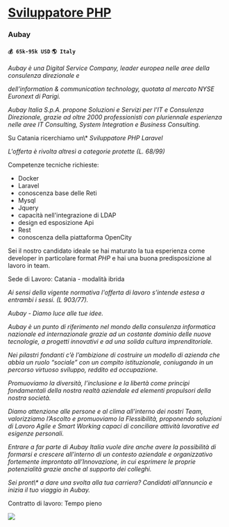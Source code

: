 # [Sviluppatore PHP](https://www.remotewlb.com/apply/sviluppatore-php-41891)  
### Aubay  
#### `💰 65k-95k USD` `🌎 Italy`  

_Aubay è una Digital Service Company, leader europea nelle aree della consulenza direzionale e_  
  
_dell’information & communication technology, quotata al mercato NYSE Euronext di Parigi._  
  
_Aubay Italia S.p.A. propone Soluzioni e Servizi per l’IT e Consulenza Direzionale, grazie ad oltre 2000 professionisti con pluriennale esperienza nelle aree IT Consulting, System Integration e Business Consulting._  
  
Su Catania ricerchiamo un\\* *Sviluppatore PHP Laravel*  
  
_L'offerta è rivolta altresì a categorie protette (L. 68/99)_  
  
Competenze tecniche richieste:  
  
* Docker  
* Laravel  
* conoscenza base delle Reti  
* Mysql  
* Jquery  
* capacità nell'integrazione di LDAP  
* design ed esposizione Api  
* Rest  
* conoscenza della piattaforma OpenCity  
  
Sei il nostro candidato ideale se hai maturato la tua esperienza come developer in particolare format *PHP* e hai una buona predisposizione al lavoro in team.  
  
Sede di Lavoro: Catania - modalità ibrida  
  
_Ai sensi della vigente normativa l'offerta di lavoro s’intende estesa a entrambi i sessi. (L 903/77)._  
  
_Aubay - Diamo luce alle tue idee._  
  
_Aubay è un punto di riferimento nel mondo della consulenza informatica nazionale ed internazionale grazie ad un costante dominio delle nuove tecnologie, a progetti innovativi e ad una solida cultura imprenditoriale._  
  
_Nei pilastri fondanti c’è l’ambizione di costruire un modello di azienda che abbia un ruolo “sociale” con un compito istituzionale, coniugando in un percorso virtuoso sviluppo, reddito ed occupazione._  
  
_Promuoviamo la diversità, l’inclusione e la libertà come principi fondamentali della nostra realtà aziendale ed elementi propulsori della nostra società._  
  
_Diamo attenzione alle persone e al clima all’interno dei nostri Team, valorizziamo l’Ascolto e promuoviamo la Flessibilità, proponendo soluzioni di Lavoro Agile e Smart Working capaci di conciliare attività lavorative ed esigenze personali._  
  
_Entrare a far parte di Aubay Italia vuole dire anche avere la possibilità di formarsi e crescere all’interno di un contesto aziendale e organizzativo fortemente improntato all’Innovazione, in cui esprimere le proprie potenzialità grazie anche al supporto dei colleghi._  
  
_Sei pront\\* a dare una svolta alla tua carriera? Candidati all’annuncio e inizia il tuo viaggio in Aubay._  
  
Contratto di lavoro: Tempo pieno

![](https://remotive.com/job/track/1896739/blank.gif?source=public_api)

